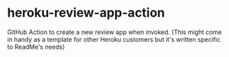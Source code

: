 # heroku-review-app-action
GitHub Action to create a new review app when invoked. (This might come in handy as a template for other Heroku customers but it's written specific to ReadMe's needs)
